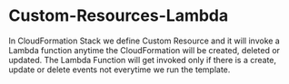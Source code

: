 # Custom-Resources-Lambda

In CloudFormation Stack we define Custom Resource and it will invoke a Lambda function anytime the CloudFormation will be created, deleted or updated. The Lambda Function will get invoked only if there is a create, update or delete events not everytime we  run the template.


